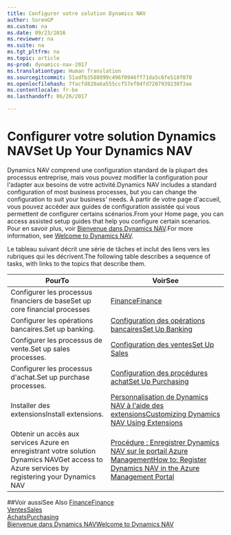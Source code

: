 ```yaml
---
title: Configurer votre solution Dynamics NAV
author: SorenGP
ms.custom: na
ms.date: 09/23/2016
ms.reviewer: na
ms.suite: na
ms.tgt_pltfrm: na
ms.topic: article
ms-prod: dynamics-nav-2017
ms.translationtype: Human Translation
ms.sourcegitcommit: 51adfb3588099c496f0946ff71da5c6fe518f070
ms.openlocfilehash: 7facfd820a6a555ccf57ef04fd7207939238f3ae
ms.contentlocale: fr-be
ms.lasthandoff: 06/26/2017

---
```


# <a name="set-up-your-dynamics-nav"></a><span data-ttu-id="b012c-102">Configurer votre solution Dynamics NAV</span><span class="sxs-lookup"><span data-stu-id="b012c-102">Set Up Your Dynamics NAV</span></span>
<span data-ttu-id="b012c-103">Dynamics NAV comprend une configuration standard de la plupart des processus entreprise, mais vous pouvez modifier la configuration pour l'adapter aux besoins de votre activité.</span><span class="sxs-lookup"><span data-stu-id="b012c-103">Dynamics NAV includes a standard configuration of most business processes, but you can change the configuration to suit your business' needs.</span></span>
<span data-ttu-id="b012c-104">À partir de votre page d'accueil, vous pouvez accéder aux guides de configuration assistée qui vous permettent de configurer certains scénarios.</span><span class="sxs-lookup"><span data-stu-id="b012c-104">From your Home page, you can access assisted setup guides that help you configure certain scenarios.</span></span> <span data-ttu-id="b012c-105">Pour en savoir plus, voir [Bienvenue dans Dynamics NAV](across-get-started.md).</span><span class="sxs-lookup"><span data-stu-id="b012c-105">For more information, see [Welcome to Dynamics NAV](across-get-started.md).</span></span>  

<span data-ttu-id="b012c-106">Le tableau suivant décrit une série de tâches et inclut des liens vers les rubriques qui les décrivent.</span><span class="sxs-lookup"><span data-stu-id="b012c-106">The following table describes a sequence of tasks, with links to the topics that describe them.</span></span>

| <span data-ttu-id="b012c-107">Pour</span><span class="sxs-lookup"><span data-stu-id="b012c-107">To</span></span>                                                                  | <span data-ttu-id="b012c-108">Voir</span><span class="sxs-lookup"><span data-stu-id="b012c-108">See</span></span>                      |
|---------------------------------------------------------------------|--------------------------|
|<span data-ttu-id="b012c-109">Configurer les processus financiers de base</span><span class="sxs-lookup"><span data-stu-id="b012c-109">Set up core financial processes</span></span>|[<span data-ttu-id="b012c-110">Finance</span><span class="sxs-lookup"><span data-stu-id="b012c-110">Finance</span></span>](finance-setup-setup-finance-setup.md)|
|<span data-ttu-id="b012c-111">Configurer les opérations bancaires.</span><span class="sxs-lookup"><span data-stu-id="b012c-111">Set up banking.</span></span>|[<span data-ttu-id="b012c-112">Configuration des opérations bancaires</span><span class="sxs-lookup"><span data-stu-id="b012c-112">Set Up Banking</span></span>](bank-setup-banking.md)|
|<span data-ttu-id="b012c-113">Configurer les processus de vente.</span><span class="sxs-lookup"><span data-stu-id="b012c-113">Set up sales processes.</span></span>|[<span data-ttu-id="b012c-114">Configuration des ventes</span><span class="sxs-lookup"><span data-stu-id="b012c-114">Set Up Sales</span></span>](sales-setup-sales.md)|
|<span data-ttu-id="b012c-115">Configurer les processus d'achat.</span><span class="sxs-lookup"><span data-stu-id="b012c-115">Set up purchase processes.</span></span>|[<span data-ttu-id="b012c-116">Configuration des procédures achat</span><span class="sxs-lookup"><span data-stu-id="b012c-116">Set Up Purchasing</span></span>](purchasing-setup-purchasing.md)|
|<span data-ttu-id="b012c-117">Installer des extensions</span><span class="sxs-lookup"><span data-stu-id="b012c-117">Install extensions.</span></span>|[<span data-ttu-id="b012c-118">Personnalisation de Dynamics NAV à l'aide des extensions</span><span class="sxs-lookup"><span data-stu-id="b012c-118">Customizing Dynamics NAV Using Extensions</span></span>](ui-extensions.md)|
|<span data-ttu-id="b012c-119">Obtenir un accès aux services Azure en enregistrant votre solution Dynamics NAV</span><span class="sxs-lookup"><span data-stu-id="b012c-119">Get access to Azure services by registering your Dynamics NAV</span></span>|[<span data-ttu-id="b012c-120">Procédure : Enregistrer Dynamics NAV sur le portail Azure Management</span><span class="sxs-lookup"><span data-stu-id="b012c-120">How to: Register Dynamics NAV in the Azure Management Portal</span></span>](ui-how-register-dynamics-nav-azure.md)|

##<a name="see-also"></a><span data-ttu-id="b012c-121">Voir aussi</span><span class="sxs-lookup"><span data-stu-id="b012c-121">See Also</span></span>
[<span data-ttu-id="b012c-122">Finance</span><span class="sxs-lookup"><span data-stu-id="b012c-122">Finance</span></span>](finance-setup.md)  
[<span data-ttu-id="b012c-123">Ventes</span><span class="sxs-lookup"><span data-stu-id="b012c-123">Sales</span></span>](sales-manage-sales.md)  
[<span data-ttu-id="b012c-124">Achats</span><span class="sxs-lookup"><span data-stu-id="b012c-124">Purchasing</span></span>](purchasing-manage-purchasing.md)  
[<span data-ttu-id="b012c-125">Bienvenue dans Dynamics NAV</span><span class="sxs-lookup"><span data-stu-id="b012c-125">Welcome to Dynamics NAV</span></span>](across-get-started.md)  


